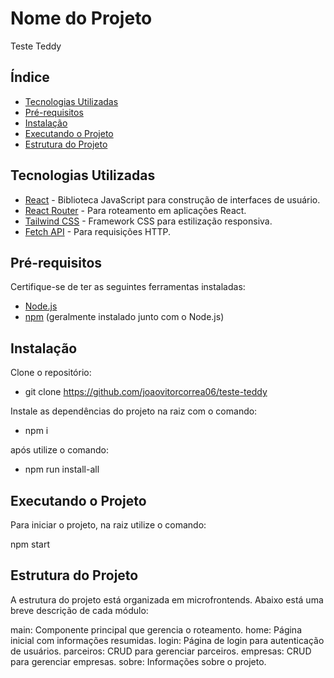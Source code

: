 # Nome do Projeto

Teste Teddy

## Índice

- [Tecnologias Utilizadas](#tecnologias-utilizadas)
- [Pré-requisitos](#pré-requisitos)
- [Instalação](#instalação)
- [Executando o Projeto](#executando-o-projeto)
- [Estrutura do Projeto](#estrutura-do-projeto)

## Tecnologias Utilizadas

- [React](https://reactjs.org/) - Biblioteca JavaScript para construção de interfaces de usuário.
- [React Router](https://reactrouter.com/) - Para roteamento em aplicações React.
- [Tailwind CSS](https://tailwindcss.com/) - Framework CSS para estilização responsiva.
- [Fetch API](https://developer.mozilla.org/en-US/docs/Web/API/Fetch_API) - Para requisições HTTP.

## Pré-requisitos

Certifique-se de ter as seguintes ferramentas instaladas:

- [Node.js](https://nodejs.org/)
- [npm](https://www.npmjs.com/) (geralmente instalado junto com o Node.js)

## Instalação

Clone o repositório:

- git clone https://github.com/joaovitorcorrea06/teste-teddy

Instale as dependências do projeto na raiz com o comando:

- npm i

após utilize o comando:

- npm run install-all

## Executando o Projeto
Para iniciar o projeto, na raiz utilize o comando:

npm start

##  Estrutura do Projeto
A estrutura do projeto está organizada em microfrontends. Abaixo está uma breve descrição de cada módulo:

main: Componente principal que gerencia o roteamento.
home: Página inicial com informações resumidas.
login: Página de login para autenticação de usuários.
parceiros: CRUD para gerenciar parceiros.
empresas: CRUD para gerenciar empresas.
sobre: Informações sobre o projeto.

